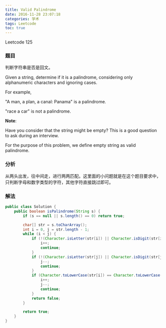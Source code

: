 ```yaml
---
title: Valid Palindrome
date: 2016-11-28 23:07:18
categories: 学术
tags: Leetcode
toc: true
---
```


Leetcode 125

### 题目

判断字符串是否是回文。

Given a string, determine if it is a palindrome, considering only alphanumeric characters and ignoring cases.

For example,

"A man, a plan, a canal: Panama" is a palindrome.

"race a car" is not a palindrome.

__Note__:

Have you consider that the string might be empty? This is a good question to ask during an interview.

For the purpose of this problem, we define empty string as valid palindrome.

### 分析

从两头出发，往中间走，进行两两匹配。这里面的小问题就是在这个题目要求中，只判断字母和数字类型的字符，其他字符直接跳过即可。

### 解法

```java
public class Solution {
    public boolean isPalindrome(String s) {
        if (s == null || s.length() == 0) return true;

        char[] str = s.toCharArray();
        int i = 0, j = str.length - 1;
        while (i < j) {
            if (!(Character.isLetter(str[i]) || Character.isDigit(str[i]))) {
                i++;
                continue;
            }
            if (!(Character.isLetter(str[j]) || Character.isDigit(str[j]))) {
                j--;
                continue;
            }
            if (Character.toLowerCase(str[i]) == Character.toLowerCase(str[j])) {
                i++;
                j--;
                continue;
            }
            return false;
        }

        return true;
    }
}
```
